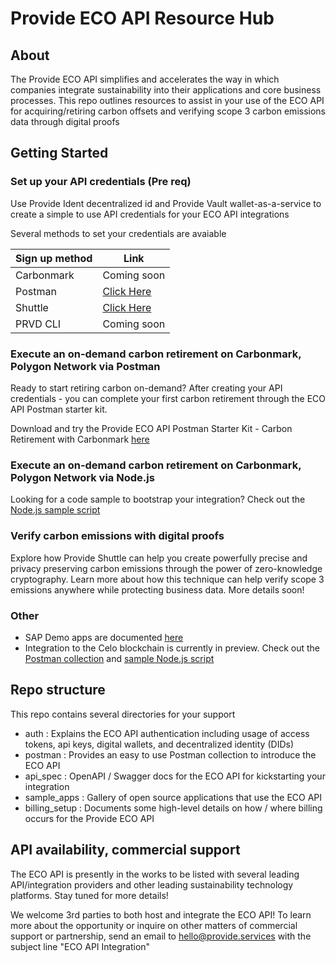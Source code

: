 # Provide ECO API Resource Hub

## About

The Provide ECO API simplifies and accelerates the way in which companies integrate sustainability into their applications and core business processes. This repo outlines resources to assist in your use of the ECO API for acquiring/retiring carbon offsets and verifying scope 3 carbon emissions data through digital proofs

## Getting Started

### Set up your API credentials (Pre req)

Use Provide Ident decentralized id and Provide Vault wallet-as-a-service to create a simple to use API credentials for your ECO API integrations

Several methods to set your credentials are avaiable

| Sign up method | Link |
| -------------- | ---- |
| Carbonmark     | Coming soon |
| Postman | [Click Here](./postman/README.md) |
| Shuttle | [Click Here](./auth/eco-api-shuttle-onboarding.md) |
| PRVD CLI | Coming soon |


### Execute an on-demand carbon retirement on Carbonmark, Polygon Network via Postman

Ready to start retiring carbon on-demand? After creating your API credentials - you can complete your first carbon retirement through the ECO API Postman starter kit. 

Download and try the Provide ECO API Postman Starter Kit - Carbon Retirement with Carbonmark [here](./postman/Carbonmark%20API%20-%20Carbon%20Retirement%20with%20Carbonmark%20and%20Provide%20Payments.postman_collection.json)

### Execute an on-demand carbon retirement on Carbonmark, Polygon Network via Node.js

Looking for a code sample to bootstrap your integration? Check out the [Node.js sample script](./sample_apps/node-js-sample-script/offsetcarbon.js)

### Verify carbon emissions with digital proofs

Explore how Provide Shuttle can help you create powerfully precise and privacy preserving carbon emissions through the power of zero-knowledge cryptography. Learn more about how this technique can help verify scope 3 emissions anywhere while protecting business data. More details soon!

### Other
- SAP Demo apps are documented [here](./sample_apps/sap/sapreadme.md)
- Integration to the Celo blockchain is currently in preview. Check out the [Postman collection](./postman/celo/ECO%20API%20Collection%20-%20Celo.postman_collection.json) and [sample Node.js script](./sample_apps/node-js-sample-script/offsetcarbon_celo.js)

## Repo structure

This repo contains several directories for your support
- auth : Explains the ECO API authentication including usage of access tokens, api keys, digital wallets, and decentralized identity (DIDs)
- postman : Provides an easy to use Postman collection to introduce the ECO API
- api_spec : OpenAPI / Swagger docs for the ECO API for kickstarting your integration
- sample_apps : Gallery of open source applications that use the ECO API
- billing_setup : Documents some high-level details on how / where billing occurs for the Provide ECO API

## API availability, commercial support

The ECO API is presently in the works to be listed with several leading API/integration providers and other leading sustainability technology platforms. Stay tuned for more details!

We welcome 3rd parties to both host and integrate the ECO API! To learn more about the opportunity or inquire on other matters of commercial support or partnership, send an email to hello@provide.services with the subject line "ECO API Integration"